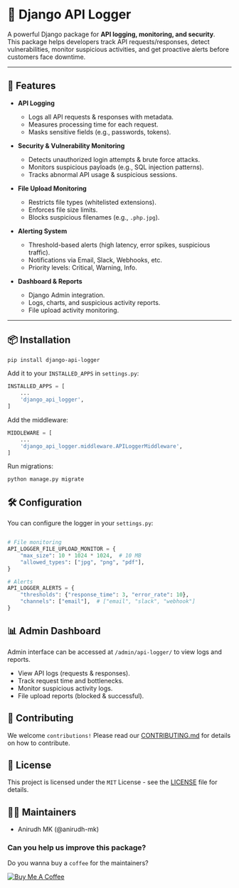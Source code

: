 # 🔐 Django API Logger

A powerful Django package for **API logging, monitoring, and security**.  
This package helps developers track API requests/responses, detect vulnerabilities, monitor suspicious activities, and get proactive alerts before customers face downtime.

---

## 🚀 Features
- **API Logging**
  - Logs all API requests & responses with metadata.
  - Measures processing time for each request.
  - Masks sensitive fields (e.g., passwords, tokens).

- **Security & Vulnerability Monitoring**
  - Detects unauthorized login attempts & brute force attacks.
  - Monitors suspicious payloads (e.g., SQL injection patterns).
  - Tracks abnormal API usage & suspicious sessions.

- **File Upload Monitoring**
  - Restricts file types (whitelisted extensions).
  - Enforces file size limits.
  - Blocks suspicious filenames (e.g., `.php.jpg`).

- **Alerting System**
  - Threshold-based alerts (high latency, error spikes, suspicious traffic).
  - Notifications via Email, Slack, Webhooks, etc.
  - Priority levels: Critical, Warning, Info.

- **Dashboard & Reports**
  - Django Admin integration.
  - Logs, charts, and suspicious activity reports.
  - File upload activity monitoring.

---

## 📦 Installation

```bash
pip install django-api-logger
```
Add it to your `INSTALLED_APPS` in `settings.py`:

```python
INSTALLED_APPS = [
    ...
    'django_api_logger',
]
```

Add the middleware:

```python
MIDDLEWARE = [
    ...
    'django_api_logger.middleware.APILoggerMiddleware',
]
```

Run migrations:

```bash
python manage.py migrate 
```

## 🛠️ Configuration

You can configure the logger in your `settings.py`:

```python

# File monitoring
API_LOGGER_FILE_UPLOAD_MONITOR = {
    "max_size": 10 * 1024 * 1024,  # 10 MB
    "allowed_types": ["jpg", "png", "pdf"],
}

# Alerts
API_LOGGER_ALERTS = {
    "thresholds": {"response_time": 3, "error_rate": 10},
    "channels": ["email"],  # ["email", "slack", "webhook"]
}
```
## 📊 Admin Dashboard
Admin interface can be accessed at `/admin/api-logger/` to view logs and reports.

- View API logs (requests & responses).
- Track request time and bottlenecks.
- Monitor suspicious activity logs.
- File upload reports (blocked & successful).

## 🤝 Contributing

We welcome `contributions!` Please read our [CONTRIBUTING.md](CONTRIBUTING.md) for details on how to contribute.

## 📄 License
This project is licensed under the `MIT` License - see the [LICENSE](LICENSE) file for details.

## 👨‍💻 Maintainers

- Anirudh MK (@anirudh-mk)

### Can you help us improve this package?

Do you wanna buy a `coffee` for the maintainers?  

[![Buy Me A Coffee](https://www.buymeacoffee.com/assets/img/custom_images/yellow_img.png)](https://buymeacoffee.com/wearevibect)
